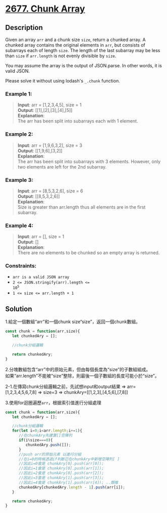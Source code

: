 # [2677. Chunk Array][title]

## Description
Given an array `arr` and a chunk size `size`, return a chunked array. A chunked array contains the original elements in `arr`, but consists of subarrays each of length `size`. The length of the last subarray may be less than `size` if `arr.length` is not evenly divisible by `size`.

You may assume the array is the output of JSON.parse. In other words, it is valid JSON.

Please solve it without using lodash's `_.chunk` function.

### Example 1:    
>  __Input__:  arr = [1,2,3,4,5], size = 1          
   __Output__: [[1],[2],[3],[4],[5]]        
   __Explanation__:     
   The arr has been split into subarrays each with 1 element.              
 
### Example 2:    
>  __Input__:
   arr = [1,9,6,3,2], size = 3              
   __Output__: 
   [[1,9,6],[3,2]]               
   __Explanation__:        
   The arr has been split into subarrays with 3 elements. However, only two elements are left for the 2nd subarray.     

### Example 3:    
>  __Input__: 
   arr = [8,5,3,2,6], size = 6              
   __Output__: 
   [[8,5,3,2,6]]       
   __Explanation__:     
   Size is greater than arr.length thus all elements are in the first subarray. 

### Example 4:    
>  __Input__: 
   arr = [], size = 1               
   __Output__: 
   []       
   __Explanation__:     
   There are no elements to be chunked so an empty array is returned.     

### Constraints:
- `arr is a valid JSON array`
- <code>2 <= JSON.stringify(arr).length <= 10<sup>5</sup></code>
- `1 <= size <= arr.length + 1`
## Solution

1.給定一個數組“arr”和一個chunk size“size”，返回一個chunk數組。
```javascript
const chunk = function(arr,size){
   let chunkedAry = [];

   //chunk分組邏輯

   return chunkedAry;
}
```

2.分塊數組包含“arr”中的原始元素，但由每個長度為“size”的子數組組成。     
如果“arr.length”不能被“size”整除，則最後一個子數組的長度可能小於“size”。

2-1.在傳寫chunk分組邏輯之前，先試想input和output結果 
=> arr=[1,2,3,4,5,6,7,8]
=> size=3
=> chunkAry=[[1,2,3],[4,5,6],[7,8]]

3.使用for迴圈遍歷`arr`，根据索引值進行分組處理
```javascript
const chunk = function(arr,size){
   let chunkedAry = [];

   //chunk分組邏輯
   for(let i=0;i<arr.length;i+=1){
      //在chunkAry先建置[]空陣列
      if(i%size===0){
         chunkedAry.push([]);
      }
      //push arr的原始元素 以進行分組
      //在i=0的時候透過if判斷已在chunkAry中新增空陣列[ ]
      //因此i=0會是 chunkAry[0].push(arr[0]);
      //因此i=1會是 chunkAry[0].push(arr[1]);
      //因此i=2會是 chunkAry[0].push(arr[2]);
      //因此i=3會是 chunkAry[1].push(arr[3]);
      //因此i=4會是 chunkAry[1].push(arr[4]); ..類推
      chunkedAry[chunkedAry.length - 1].push(arr[i]);
   }

   return chunkedAry;
}
```



[title]: https://leetcode.com/problems/memoize/